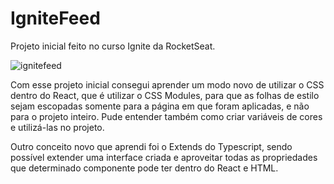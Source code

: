 # IgniteFeed
Projeto inicial feito no curso Ignite da RocketSeat. 

![ignitefeed](https://user-images.githubusercontent.com/38042828/203997298-64d8e5ab-8d10-474f-9046-2bb92789ec95.png)

Com esse projeto inicial consegui aprender um modo novo de utilizar o CSS dentro do React, que é utilizar o CSS Modules, para que as folhas de estilo sejam escopadas somente para a página em que foram aplicadas, e não para o projeto inteiro.
Pude entender também como criar variáveis de cores e utilizá-las no projeto.

Outro conceito novo que aprendi foi o Extends do Typescript, sendo possível extender uma interface criada e aproveitar todas as propriedades que determinado componente pode ter dentro do React e HTML.
